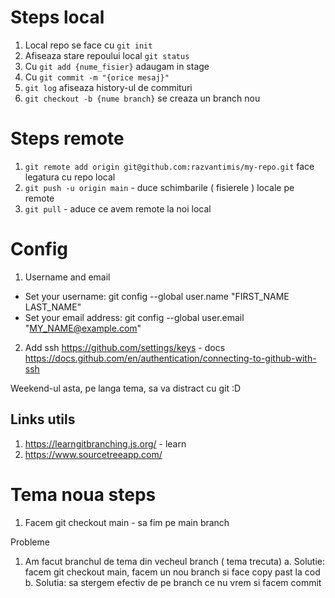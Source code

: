# Steps local

1. Local repo se face cu `git init`
2. Afiseaza stare repoului local  `git status`
3. Cu `git add {nume_fisier}` adaugam in stage
4. Cu `git commit -m "{orice mesaj}"`
5. `git log` afiseaza history-ul de commituri
6. `git checkout -b {nume branch}` se creaza un branch nou

# Steps remote

1. `git remote add origin git@github.com:razvantimis/my-repo.git` face legatura cu repo local
2. `git push -u origin main` - duce schimbarile ( fisierele ) locale pe remote
3. `git pull` - aduce ce avem remote la noi local


# Config 

1. Username and email
- Set your username: git config --global user.name "FIRST_NAME LAST_NAME"
- Set your email address: git config --global user.email "MY_NAME@example.com"

2. Add ssh https://github.com/settings/keys - docs https://docs.github.com/en/authentication/connecting-to-github-with-ssh

Weekend-ul asta, pe langa tema, sa va distract cu git :D
## Links utils
1. https://learngitbranching.js.org/ - learn
2. https://www.sourcetreeapp.com/ 


# Tema noua steps

1. Facem git checkout main - sa fim pe main branch

Probleme
1. Am facut branchul de tema din vecheul branch ( tema trecuta)
  a. Solutie: facem git checkout main, facem un nou branch si face copy past la cod
  b. Solutia: sa stergem efectiv de pe branch ce nu vrem si facem commit
